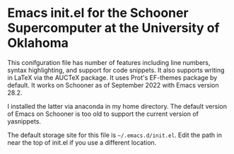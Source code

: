 # Emacs init.el for the Schooner Supercomputer at the University of Oklahoma

This conifguration file has number of features including line numbers, syntax highlighting, and support for code snippets.
It also supports writing in LaTeX via the AUCTeX package.
It uses Prot's EF-themes package by default.
It works on Schooner as of September 2022 with Emacs version 28.2. 

I installed the latter via anaconda in my home directory.
The default version of Emacs on Schooner is too old to support the current version of yasnippets.

The default storage site for this file is `~/.emacs.d/init.el`.
Edit the path in near the top of init.el if you use a different location.
